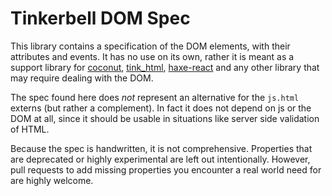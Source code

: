 # Tinkerbell DOM Spec

This library contains a specification of the DOM elements, with their attributes and events. It has no use on its own, rather it is meant as a support library for [coconut](https://mvcoconut.github.io/), [tink_html](https://github.com/haxetink/tink_html), [haxe-react](https://github.com/massiveinteractive/haxe-react) and any other library that may require dealing with the DOM.

The spec found here does *not* represent an alternative for the `js.html` externs (but rather a complement). In fact it does not depend on js or the DOM at all, since it should be usable in situations like server side validation of HTML.

Because the spec is handwritten, it is not comprehensive. Properties that are deprecated or highly experimental are left out intentionally. However, pull requests to add missing properties you encounter a real world need for are highly welcome.